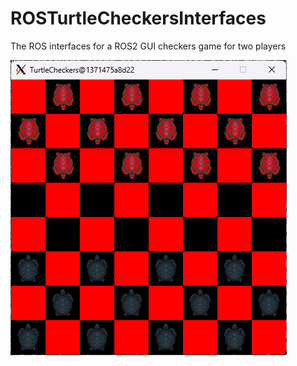 # ROSTurtleCheckersInterfaces
The ROS interfaces for a ROS2 GUI checkers game for two players

![Turtle Checkers](turtle_checkers.png)